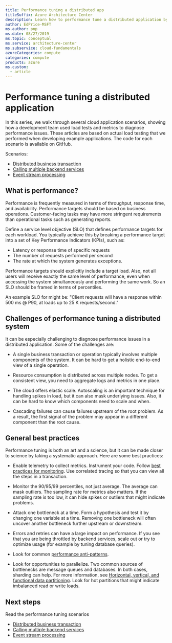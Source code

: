 ```yaml
---
title: Performance tuning a distributed app
titleSuffix: Azure Architecture Center
description: Learn how to performance tune a distributed application by walking through several scenarios that use load tests and metrics to diagnose performance issues.
author: EdPrice-MSFT
ms.author: pnp
ms.date: 08/27/2019
ms.topic: conceptual
ms.service: architecture-center
ms.subservice: cloud-fundamentals
azureCategories: compute
categories: compute
products: azure
ms.custom:
  - article
---
```


# Performance tuning a distributed application

In this series, we walk through several cloud application scenarios, showing how a development team used load tests and metrics to diagnose performance issues. These articles are based on actual load testing that we performed when developing example applications. The code for each scenario is available on GitHub.

Scenarios:

- [Distributed business transaction](./distributed-transaction.yml)
- [Calling multiple backend services](./backend-services.yml)
- [Event stream processing](./event-streaming.yml)

## What is performance?

Performance is frequently measured in terms of throughput, response time, and availability. Performance targets should be based on business operations. Customer-facing tasks may have more stringent requirements than operational tasks such as generating reports.

Define a service level objective (SLO) that defines performance targets for each workload. You typically achieve this by breaking a performance target into a set of Key Performance Indicators (KPIs), such as:

- Latency or response time of specific requests
- The number of requests performed per second
- The rate at which the system generates exceptions.

Performance targets should explicitly include a target load. Also, not all users will receive exactly the same level of performance, even when accessing the system simultaneously and performing the same work. So an SLO should be framed in terms of percentiles.

An example SLO for might be: "Client requests will have a response within 500 ms @ P90, at loads up to 25 K requests/second."

## Challenges of performance tuning a distributed system

It can be especially challenging to diagnose performance issues in a distributed application. Some of the challenges are:

- A single business transaction or operation typically involves multiple components of the system. It can be hard to get a holistic end-to-end view of a single operation.

- Resource consumption is distributed across multiple nodes. To get a consistent view, you need to aggregate logs and metrics in one place.

- The cloud offers elastic scale. Autoscaling is an important technique for handling spikes in load, but it can also mask underlying issues. Also, it can be hard to know which components need to scale and when.

- Cascading failures can cause failures upstream of the root problem. As a result, the first signal of the problem may appear in a different component than the root cause.

## General best practices

Performance tuning is both an art and a science, but it can be made closer to science by taking a systematic approach. Here are some best practices:

- Enable telemetry to collect metrics. Instrument your code. Follow [best practices for monitoring](../best-practices/monitoring.yml). Use correlated tracing so that you can view all the steps in a transaction.

- Monitor the 90/95/99 percentiles, not just average. The average can mask outliers. The sampling rate for metrics also matters. If the sampling rate is too low, it can hide spikes or outliers that might indicate problems.

- Attack one bottleneck at a time. Form a hypothesis and test it by changing one variable at a time. Removing one bottleneck will often uncover another bottleneck further upstream or downstream.

- Errors and retries can have a large impact on performance. If you see that you are being throttled by backend services, scale out or try to optimize usage (for example by tuning database queries).

- Look for common [performance anti-patterns](../antipatterns/index.md).

- Look for opportunities to parallelize. Two common sources of bottlenecks are message queues and databases. In both cases, sharding can help. For more information, see [Horizontal, vertical, and functional data partitioning](../best-practices/data-partitioning.yml). Look for hot partitions that might indicate imbalanced read or write loads.

## Next steps

Read the performance tuning scenarios

- [Distributed business transaction](./distributed-transaction.yml)
- [Calling multiple backend services](./backend-services.yml)
- [Event stream processing](./event-streaming.yml)